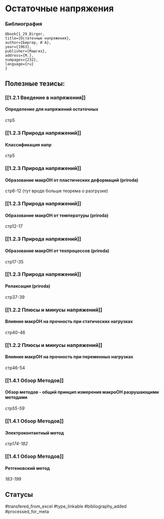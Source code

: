 # Остаточные напряжения

### Библиография
```
@book{1_29_Birger,
title={Остаточные напряжения},
author={Биргер, И А},
year={1963},
publisher={Машгиз},
address={М.},
numpages={232},
language={ru}
}
```

## Полезные тезисы:
### [[1.2.1 Введение в напряжения]]
#### Определение для напряжений остаточных
стр5

### [[1.2.3 Природа напряжений]]
#### Классификация напр
стр5

### [[1.2.3 Природа напряжений]]
#### Образование макрОН от  пластических деформаций (priroda)
стр6-12 (тут вроде больше теорема о разгрузке)

### [[1.2.3 Природа напряжений]]
#### Образование макрОН от температуры (priroda)
стр12-17

### [[1.2.3 Природа напряжений]]
#### Образование макрОН от техпроцессов (priroda)
стр17-35

### [[1.2.3 Природа напряжений]]
#### Релаксация (priroda)
стр37-39

### [[1.2.2 Плюсы и минусы напряжений]]
#### Влияние макрОН на прочность при статических нагрузках
стр40-46

### [[1.2.2 Плюсы и минусы напряжений]]
#### Влияние макрОН на прочность при переменных нагрузках
стр46-54

### [[1.4.1 Обзор Методов]]
#### Обзор методов - общий принцип измерения макроОН разрушающими методами
_стр55-59_

### [[1.4.1 Обзор Методов]]
#### Электроконтактный метод
_стр174-182_

### [[1.4.1 Обзор Методов]]
#### Ретгеновский метод
_183-199_


## Статусы
#transfered_from_excel 
#type_linkable 
#bibliography_added 
#processed_for_meta
